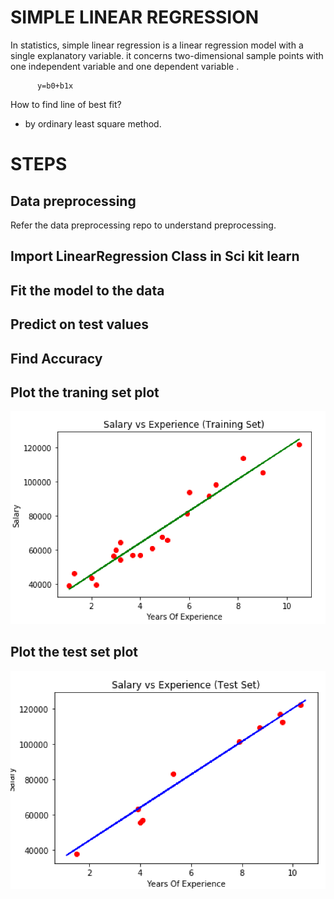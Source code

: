 # SIMPLE LINEAR REGRESSION
In statistics, simple linear regression is a linear regression model with a single explanatory variable. it concerns two-dimensional sample points with one independent variable and one dependent variable .<br/>

```
      y=b0+b1x
```
How to find line of best fit?<br/>
 -  by ordinary least square method.
# STEPS
## Data preprocessing
Refer the data preprocessing repo to understand preprocessing.
## Import  LinearRegression Class in Sci kit learn
## Fit the model to the data
## Predict on test values
## Find Accuracy
## Plot the traning set plot
<p align="center">
<img src="./1.png">
</p>

## Plot the test set plot
<p align="center">
<img src="./2.png"></br>
